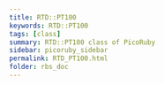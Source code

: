 ```yaml
---
title: RTD::PT100
keywords: RTD::PT100
tags: [class]
summary: RTD::PT100 class of PicoRuby
sidebar: picoruby_sidebar
permalink: RTD_PT100.html
folder: rbs_doc
---
```

